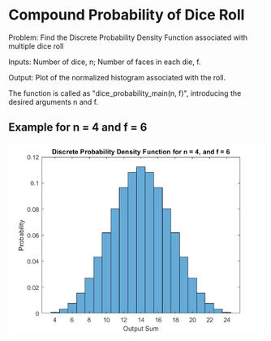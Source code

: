 # Compound Probability of Dice Roll

Problem:
    Find the Discrete Probability Density Function associated with multiple dice roll

Inputs:
    Number of dice, n;
    Number of faces in each die, f.
  
Output:
    Plot of the normalized histogram associated with the roll.

The function is called as "dice_probability_main(n, f)", introducing the desired arguments n and f.


## Example for n = 4 and f = 6

![alt text]( /Images/4_6_sided_dice.png )
